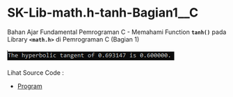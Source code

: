 # SK-Lib-math.h-tanh-Bagian1__C
Bahan Ajar Fundamental Pemrograman C - Memahami Function <code><b>tanh()</b></code> pada Library <code><b>&lt;math.h></b></code> di Pemrograman C (Bagian 1)<br><br>
<img src="https://github.com/RizkyKhapidsyah/SK-Lib-math.h-tanh-Bagian1__C/blob/master/SK-Lib-math.h-tanh-Bagian1__C/result/001.PNG"><br><br>
Lihat Source Code : <br>
- <a href="https://github.com/RizkyKhapidsyah/SK-Lib-math.h-tanh-Bagian1__C/blob/master/SK-Lib-math.h-tanh-Bagian1__C/Source.c">Program</a>
